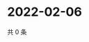 # 2022-02-06

共 0 条

<!-- BEGIN WEIBO -->
<!-- 最后更新时间 Sun Feb 06 2022 01:08:32 GMT+0800 (China Standard Time) -->

<!-- END WEIBO -->

